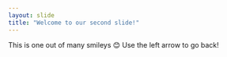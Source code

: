 ```yaml
---
layout: slide
title: "Welcome to our second slide!"
---
```

This is one out of many smileys :blush:
Use the left arrow to go back!
